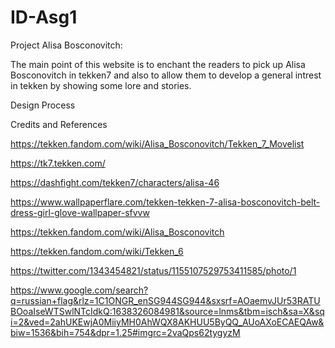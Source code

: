 # ID-Asg1
Project Alisa Bosconovitch:

The main point of this website is to enchant the readers to pick up Alisa Bosconovitch in tekken7 and also to allow them to develop a general intrest in tekken by showing some lore and stories.

Design Process



Credits and References

https://tekken.fandom.com/wiki/Alisa_Bosconovitch/Tekken_7_Movelist

https://tk7.tekken.com/

https://dashfight.com/tekken7/characters/alisa-46

https://www.wallpaperflare.com/tekken-tekken-7-alisa-bosconovitch-belt-dress-girl-glove-wallpaper-sfvvw

https://tekken.fandom.com/wiki/Alisa_Bosconovitch

https://tekken.fandom.com/wiki/Tekken_6

https://twitter.com/1343454821/status/1155107529753411585/photo/1

https://www.google.com/search?q=russian+flag&rlz=1C1ONGR_enSG944SG944&sxsrf=AOaemvJUr53RATUBOoaIseWTSwlNTcIdkQ:1638326084981&source=lnms&tbm=isch&sa=X&sqi=2&ved=2ahUKEwjA0MiiyMH0AhWQX8AKHUU5ByQQ_AUoAXoECAEQAw&biw=1536&bih=754&dpr=1.25#imgrc=2vaQps62tygyzM